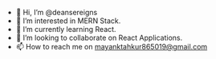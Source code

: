 - 👋 Hi, I’m @deansereigns
- 👀 I’m interested in MERN Stack.
- 🌱 I’m currently learning React.
- 💞️ I’m looking to collaborate on React Applications.
- 📫 How to reach me on mayanktahkur865019@gmail.com

<!---
deansereigns/deansereigns is a ✨ special ✨ repository because its `README.md` (this file) appears on your GitHub profile.
You can click the Preview link to take a look at your changes.
--->
